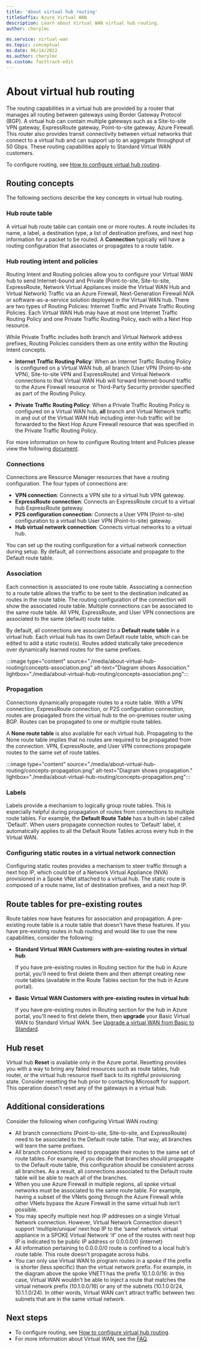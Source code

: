 ```yaml
---
title: 'About virtual hub routing'
titleSuffix: Azure Virtual WAN
description: Learn about Virtual WAN virtual hub routing.
author: cherylmc

ms.service: virtual-wan
ms.topic: conceptual
ms.date: 06/14/2022
ms.author: cherylmc
ms.custom: fasttrack-edit
---
```


# About virtual hub routing

The routing capabilities in a virtual hub are provided by a router that manages all routing between gateways using Border Gateway Protocol (BGP). A virtual hub can contain multiple gateways such as a Site-to-site VPN gateway, ExpressRoute gateway, Point-to-site gateway, Azure Firewall. This router also provides transit connectivity between virtual networks that connect to a virtual hub and can support up to an aggregate throughput of 50 Gbps. These routing capabilities apply to Standard Virtual WAN customers.

To configure routing, see [How to configure virtual hub routing](how-to-virtual-hub-routing.md).

## <a name="concepts"></a>Routing concepts

The following sections describe the key concepts in virtual hub routing.

### <a name="hub-route"></a>Hub route table

A virtual hub route table can contain one or more routes. A route includes its name, a label, a destination type, a list of destination prefixes, and next hop information for a packet to be routed. A **Connection** typically will have a routing configuration that associates or propagates to a route table.

### <a name= "hub-route"></a> Hub routing intent and policies

Routing Intent and Routing policies allow you to configure your Virtual WAN hub to send Internet-bound and Private (Point-to-site, Site-to-site, ExpressRoute, Network Virtual Appliances inside the Virtual WAN Hub and Virtual Network) Traffic via an Azure Firewall, Next-Generation Firewall NVA or software-as-a-service solution deployed in the Virtual WAN hub. There are two types of Routing Policies: Internet Traffic and Private Traffic Routing Policies. Each Virtual WAN Hub may have at most one Internet Traffic Routing Policy and one Private Traffic Routing Policy, each with a Next Hop resource.


While Private Traffic includes both branch and Virtual Network address prefixes, Routing Policies considers them as one entity within the Routing Intent concepts.

* **Internet Traffic Routing Policy**:  When an Internet Traffic Routing Policy is configured on a Virtual WAN hub, all branch (User VPN (Point-to-site VPN), Site-to-site VPN and ExpressRoute) and Virtual Network connections to that Virtual WAN Hub will forward Internet-bound traffic to the Azure Firewall resource or Third-Party Security provider specified as part of the Routing Policy.
 
* **Private Traffic Routing Policy**: When a Private Traffic Routing Policy is configured on a Virtual WAN hub, **all** branch and Virtual Network traffic in and out of the Virtual WAN Hub including inter-hub traffic will be forwarded to the Next Hop Azure Firewall resource that was specified in the Private Traffic Routing Policy.

For more information on how to configure Routing Intent and Policies please view the following [document](how-to-routing-policies.md).

### <a name="connection"></a>Connections

Connections are Resource Manager resources that have a routing configuration. The four types of connections are:

* **VPN connection**: Connects a VPN site to a virtual hub VPN gateway.
* **ExpressRoute connection**: Connects an ExpressRoute circuit to a virtual hub ExpressRoute gateway.
* **P2S configuration connection**: Connects a User VPN (Point-to-site) configuration to a virtual hub User VPN (Point-to-site) gateway.
* **Hub virtual network connection**: Connects virtual networks to a virtual hub.

You can set up the routing configuration for a virtual network connection during setup. By default, all connections associate and propagate to the Default route table.

### <a name="association"></a>Association

Each connection is associated to one route table. Associating a connection to a route table allows the traffic to be sent to the destination indicated as routes in the route table. The routing configuration of the connection will show the associated route table.  Multiple connections can be associated to the same route table. All VPN, ExpressRoute, and User VPN connections are associated to the same (default) route table.

By default, all connections are associated to a **Default route table** in a virtual hub. Each virtual hub has its own Default route table, which can be edited to add a static route(s). Routes added statically take precedence over dynamically learned routes for the same prefixes.

:::image type="content" source="./media/about-virtual-hub-routing/concepts-association.png" alt-text="Diagram shows Association." lightbox="./media/about-virtual-hub-routing/concepts-association.png":::

### <a name="propagation"></a>Propagation

Connections dynamically propagate routes to a route table. With a VPN connection, ExpressRoute connection, or P2S configuration connection, routes are propagated from the virtual hub to the on-premises router using BGP. Routes can be propagated to one or multiple route tables.

A **None route table** is also available for each virtual hub. Propagating to the None route table implies that no routes are required to be propagated from the connection. VPN, ExpressRoute, and User VPN connections propagate routes to the same set of route tables.

:::image type="content" source="./media/about-virtual-hub-routing/concepts-propagation.png" alt-text="Diagram shows propagation." lightbox="./media/about-virtual-hub-routing/concepts-propagation.png":::

### <a name="labels"></a>Labels

Labels provide a mechanism to logically group route tables. This is especially helpful during propagation of routes from connections to multiple route tables. For example, the **Default Route Table** has a built-in label called 'Default'. When users propagate connection routes to 'Default' label, it automatically applies to all the Default Route Tables across every hub in the Virtual WAN.

### <a name="static"></a>Configuring static routes in a virtual network connection

Configuring static routes provides a mechanism to steer traffic through a next hop IP, which could be of a Network Virtual Appliance (NVA) provisioned in a Spoke VNet attached to a virtual hub. The static route is composed of a route name, list of destination prefixes, and a next hop IP.

## <a name="route"></a>Route tables for pre-existing routes

Route tables now have features for association and propagation. A pre-existing route table is a route table that doesn't have these features. If you have pre-existing routes in hub routing and would like to use the new capabilities, consider the following:

* **Standard Virtual WAN Customers with pre-existing routes in virtual hub**:

   If you have pre-existing routes in Routing section for the hub in Azure portal, you'll need to first delete them and then attempt creating new route tables (available in the Route Tables section for the hub in Azure portal).

* **Basic Virtual WAN Customers with pre-existing routes in virtual hub**:

   If you have pre-existing routes in Routing section for the hub in Azure portal, you'll need to first delete them, then **upgrade** your Basic Virtual WAN to Standard Virtual WAN. See [Upgrade a virtual WAN from Basic to Standard](upgrade-virtual-wan.md).

## <a name="reset"></a>Hub reset

Virtual hub **Reset** is available only in the Azure portal. Resetting provides you with a way to bring any failed resources such as route tables, hub router, or the virtual hub resource itself back to its rightful provisioning state. Consider resetting the hub prior to contacting Microsoft for support. This operation doesn't reset any of the gateways in a virtual hub.

## <a name="considerations"></a>Additional considerations

Consider the following when configuring Virtual WAN routing:

* All branch connections (Point-to-site, Site-to-site, and ExpressRoute) need to be associated to the Default route table. That way, all branches will learn the same prefixes.
* All branch connections need to propagate their routes to the same set of route tables. For example, if you decide that branches should propagate to the Default route table, this configuration should be consistent across all branches. As a result, all connections associated to the Default route table will be able to reach all of the branches.
* When you use Azure Firewall in multiple regions, all spoke virtual networks must be associated to the same route table. For example, having a subset of the VNets going through the Azure Firewall while other VNets bypass the Azure Firewall in the same virtual hub isn't possible.
* You may specify multiple next hop IP addresses on a single Virtual Network connection. However, Virtual Network Connection doesn't support ‘multiple/unique’ next hop IP to the ‘same’ network virtual appliance in a SPOKE Virtual Network 'if' one of the routes with next hop IP is indicated to be public IP address or 0.0.0.0/0 (internet)
* All information pertaining to 0.0.0.0/0 route is confined to a local hub's route table. This route doesn't propagate across hubs.
* You can only use Virtual WAN to program routes in a spoke if the prefix is shorter (less specific) than the virtual network prefix. For example, in the diagram above the spoke VNET1 has the prefix 10.1.0.0/16: in this case, Virtual WAN wouldn't be able to inject a route that matches the virtual network prefix (10.1.0.0/16) or any of the subnets (10.1.0.0/24, 10.1.1.0/24). In other words, Virtual WAN can't attract traffic between two subnets that are in the same virtual network.

## Next steps

* To configure routing, see [How to configure virtual hub routing](how-to-virtual-hub-routing.md).
* For more information about Virtual WAN, see the [FAQ](virtual-wan-faq.md).


